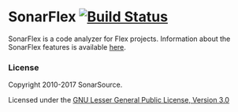SonarFlex [![Build Status](https://travis-ci.org/SonarSource/sonar-flex.svg?branch=master)](https://travis-ci.org/SonarSource/sonar-flex)
==========

SonarFlex is a code analyzer for Flex projects. Information about the SonarFlex features is available [here](https://www.sonarsource.com/why-us/products/languages/flex.html).

### License

Copyright 2010-2017 SonarSource.

Licensed under the [GNU Lesser General Public License, Version 3.0](http://www.gnu.org/licenses/lgpl.txt)